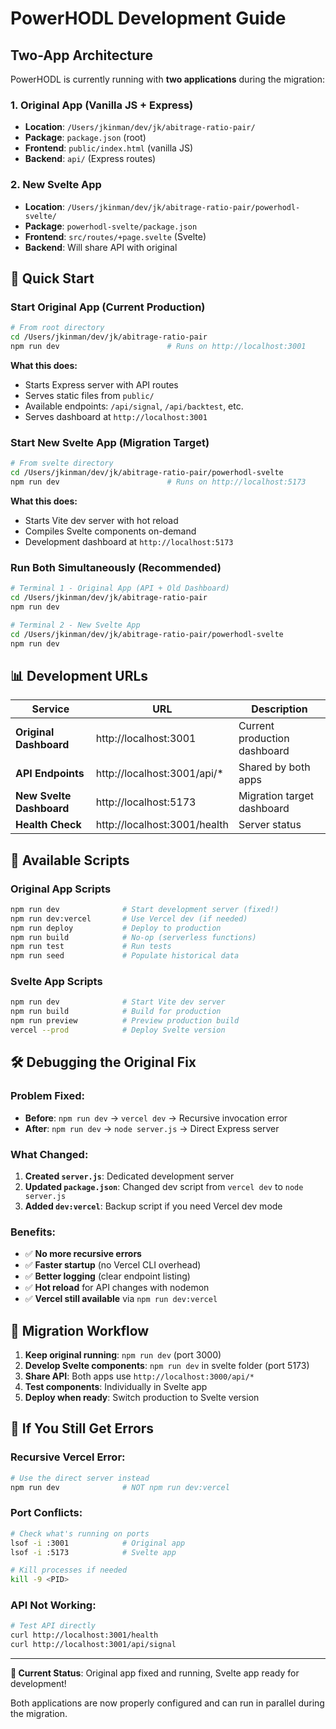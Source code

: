# PowerHODL Development Guide

## Two-App Architecture

PowerHODL is currently running with **two applications** during the migration:

### 1. Original App (Vanilla JS + Express)
- **Location**: `/Users/jkinman/dev/jk/abitrage-ratio-pair/`
- **Package**: `package.json` (root)
- **Frontend**: `public/index.html` (vanilla JS)
- **Backend**: `api/` (Express routes)

### 2. New Svelte App 
- **Location**: `/Users/jkinman/dev/jk/abitrage-ratio-pair/powerhodl-svelte/`
- **Package**: `powerhodl-svelte/package.json`
- **Frontend**: `src/routes/+page.svelte` (Svelte)
- **Backend**: Will share API with original

## 🚀 Quick Start

### Start Original App (Current Production)
```bash
# From root directory
cd /Users/jkinman/dev/jk/abitrage-ratio-pair
npm run dev                        # Runs on http://localhost:3001
```

**What this does:**
- Starts Express server with API routes
- Serves static files from `public/`
- Available endpoints: `/api/signal`, `/api/backtest`, etc.
- Serves dashboard at `http://localhost:3001`

### Start New Svelte App (Migration Target)
```bash
# From svelte directory  
cd /Users/jkinman/dev/jk/abitrage-ratio-pair/powerhodl-svelte
npm run dev                        # Runs on http://localhost:5173
```

**What this does:**
- Starts Vite dev server with hot reload
- Compiles Svelte components on-demand
- Development dashboard at `http://localhost:5173`

### Run Both Simultaneously (Recommended)
```bash
# Terminal 1 - Original App (API + Old Dashboard)
cd /Users/jkinman/dev/jk/abitrage-ratio-pair
npm run dev

# Terminal 2 - New Svelte App
cd /Users/jkinman/dev/jk/abitrage-ratio-pair/powerhodl-svelte  
npm run dev
```

## 📊 Development URLs

| Service | URL | Description |
|---------|-----|-------------|
| **Original Dashboard** | http://localhost:3001 | Current production dashboard |
| **API Endpoints** | http://localhost:3001/api/* | Shared by both apps |
| **New Svelte Dashboard** | http://localhost:5173 | Migration target dashboard |
| **Health Check** | http://localhost:3001/health | Server status |

## 🔧 Available Scripts

### Original App Scripts
```bash
npm run dev              # Start development server (fixed!)
npm run dev:vercel       # Use Vercel dev (if needed)
npm run deploy           # Deploy to production
npm run build            # No-op (serverless functions)
npm run test             # Run tests
npm run seed             # Populate historical data
```

### Svelte App Scripts  
```bash
npm run dev              # Start Vite dev server
npm run build            # Build for production
npm run preview          # Preview production build
vercel --prod            # Deploy Svelte version
```

## 🛠️ Debugging the Original Fix

### Problem Fixed:
- **Before**: `npm run dev` → `vercel dev` → Recursive invocation error
- **After**: `npm run dev` → `node server.js` → Direct Express server

### What Changed:
1. **Created `server.js`**: Dedicated development server
2. **Updated `package.json`**: Changed dev script from `vercel dev` to `node server.js`
3. **Added `dev:vercel`**: Backup script if you need Vercel dev mode

### Benefits:
- ✅ **No more recursive errors**
- ✅ **Faster startup** (no Vercel CLI overhead)
- ✅ **Better logging** (clear endpoint listing)
- ✅ **Hot reload** for API changes with nodemon
- ✅ **Vercel still available** via `npm run dev:vercel`

## 🔄 Migration Workflow

1. **Keep original running**: `npm run dev` (port 3000)
2. **Develop Svelte components**: `npm run dev` in svelte folder (port 5173)  
3. **Share API**: Both apps use `http://localhost:3000/api/*`
4. **Test components**: Individually in Svelte app
5. **Deploy when ready**: Switch production to Svelte version

## 🚨 If You Still Get Errors

### Recursive Vercel Error:
```bash
# Use the direct server instead
npm run dev              # NOT npm run dev:vercel
```

### Port Conflicts:
```bash
# Check what's running on ports
lsof -i :3001            # Original app
lsof -i :5173            # Svelte app

# Kill processes if needed
kill -9 <PID>
```

### API Not Working:
```bash
# Test API directly
curl http://localhost:3001/health
curl http://localhost:3001/api/signal
```

---

**🎯 Current Status**: Original app fixed and running, Svelte app ready for development!

Both applications are now properly configured and can run in parallel during the migration.
